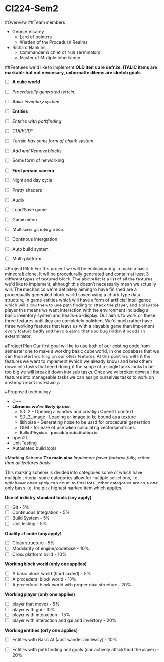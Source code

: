 # CI224-Sem2 

#Overview
##Team members
- George Vicarey
  - Lord of pointers
  - Warden of the Procedural Realms
- Richard Hankins
  - Commander in chief of Null Terminators
  - Master of  Multiple Inheritance

##Features we'd like to implement 
**OLD items are defnite, ITALIC items are markable but not neccesary, unformatte ditems are stretch goals**
- [ ] **A cube world**
- [ ] *Procedurally generated terrain.*
- [ ] *Basic inventory system*
- [ ] **Entities**
- [ ] *Entities with pathfinding*
- [ ] *GUI/HUD**
- [ ] *Terrain has some form of chunk system*
- [ ] *Add and Remove blocks*
- [ ] Some form of networking
- [ ] **First person camera**
- [ ] Night and day cycle
- [ ] Pretty shaders
- [ ] Audio
- [ ] Load/Save game
- [ ] Game menu

- [ ] Multi user git intergration.
- [ ] Continous intergration
- [ ] Auto build system.
- [ ] Multi-platform

#Project Pitch
For this project we will be endeavouring to make a basic minecraft clone. It will be procedurally generated and contain at least 3 different types of textured block. The above list is a list of all the features we'd like to implement, although this doesn't necessarily mean we actually will. The mechanics we're definitely aiming to have finished are a procedurally generated block world saved using a chunk type data structure, in game entities which will have a form of artificial intelligence which will allow them to use path finding to attack the player, and a playable player this means we want interaction with the environment including a basic inventory system and heads-up-display.
Our aim is to work on these three features until they are completely polished. We'd much rather have three working features that leave us with a playable game than implement every feature badly and have a game that's so bug ridden it needs an exterminator. 

#Project Plan
Our first goal will be to use both of our existing code from semester one to make a working basic cube world, in one codebase that we can then start working on our other features. At this point we will list the features we want to implement (which we already know) and break them down into tasks that need doing, if the scope of a single tasks looks to be too big we will break it down into sub tasks. Once we've broken down all the features into manageable tasks we can assign ourselves tasks to work on and implement individually.  

#Proposed technology
- C++
- **Libraries we're likely tp use:**
  - SDL2 - Opening a window and creatign OpenGL context
  - SDL2_image - Loading an image to be bound as a texture
  - libNoise - Generating noise to be used for procedural generation
  - GLM - for ease of use when calculating vectors/matrices
  - BulletPhysics - possible substitution to 
- openGL
- Unit Testing
- Automated build tools

#Marking Scheme
**The main aim:**
*Implement fewer features fully, rather than all features badly.*

This marking scheme is divided into categories some of which have multiple criteria. some categories allow for multiple selections, i.e. whichever ones apply can count to final total, other categories are on a *one* only basis i.e. the pick highest marked item which applies.

**Use of indistry standard tools (any apply)**
  - [ ] Git - 5%
  - [ ] Continuous Integration - 5%
  - [ ] Build System - 5%
  - [ ] Unit testing - 5%

**Quality of code (any apply)**
  - [ ] Clean structure - 5%
  - [ ] Modularity of engine/codebase - 10%
  - [ ] Cross platform build - 10%

**Working block world (only one applies)**
  - [ ] A basic block world (hard coded) - 5%
  - [ ] A procederal block world  - 10%
  - [ ] A procedural block world with proper data structure - 20%

**Working player (only one applies)**
  - [ ] player that moves - 5%
  - [ ] player with gui - 10%
  - [ ] player with interaction - 15%
  - [ ] player with interaction and gui and inventory - 20%

**Working entities (only one applies)**
  - [ ] Entities with Basic AI (Just wander aimlessly) - 10%
  - [ ] Entities with path finding and goals (can actively attack/find the player) - 20%

